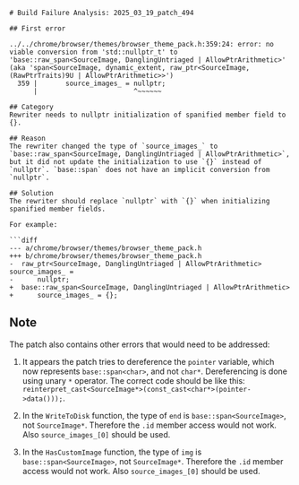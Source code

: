 ```
# Build Failure Analysis: 2025_03_19_patch_494

## First error

../../chrome/browser/themes/browser_theme_pack.h:359:24: error: no viable conversion from 'std::nullptr_t' to 'base::raw_span<SourceImage, DanglingUntriaged | AllowPtrArithmetic>' (aka 'span<SourceImage, dynamic_extent, raw_ptr<SourceImage, (RawPtrTraits)9U | AllowPtrArithmetic>>')
  359 |       source_images_ = nullptr;
      |                        ^~~~~~~

## Category
Rewriter needs to nullptr initialization of spanified member field to {}.

## Reason
The rewriter changed the type of `source_images_` to `base::raw_span<SourceImage, DanglingUntriaged | AllowPtrArithmetic>`, but it did not update the initialization to use `{}` instead of `nullptr`. `base::span` does not have an implicit conversion from `nullptr`.

## Solution
The rewriter should replace `nullptr` with `{}` when initializing spanified member fields.

For example:

```diff
--- a/chrome/browser/themes/browser_theme_pack.h
+++ b/chrome/browser/themes/browser_theme_pack.h
-  raw_ptr<SourceImage, DanglingUntriaged | AllowPtrArithmetic> source_images_ =
-      nullptr;
+  base::raw_span<SourceImage, DanglingUntriaged | AllowPtrArithmetic>
+      source_images_ = {};

```

## Note
The patch also contains other errors that would need to be addressed:

1.  It appears the patch tries to dereference the `pointer` variable, which now represents `base::span<char>`, and not `char*`. Dereferencing is done using unary `*` operator. The correct code should be like this:
`reinterpret_cast<SourceImage*>(const_cast<char*>(pointer->data()));`.

2.  In the `WriteToDisk` function, the type of `end` is `base::span<SourceImage>`, not `SourceImage*`. Therefore the `.id` member access would not work. Also `source_images_[0]` should be used.

3.  In the `HasCustomImage` function, the type of `img` is `base::span<SourceImage>`, not `SourceImage*`. Therefore the `.id` member access would not work. Also `source_images_[0]` should be used.